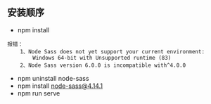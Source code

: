 ## 安装顺序
- npm install
```
报错：
    1、Node Sass does not yet support your current environment: 
        Windows 64-bit with Unsupported runtime (83)
    2、Node Sass version 6.0.0 is incompatible with^4.0.0
```
- npm uninstall node-sass
- npm install node-sass@4.14.1
- npm run serve